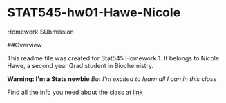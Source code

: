 # STAT545-hw01-Hawe-Nicole
Homework SUbmission


##Overview

This readme file was created for Stat545 Homework 1. It belongs to Nicole Hawe, a second year Grad student in Biochemistry. 

**Warning: I'm a Stats newbie**
*But I'm excited to learn all I can in this class* 

Find all the info you need about the class at [link](http://stat545.com/index.html)

